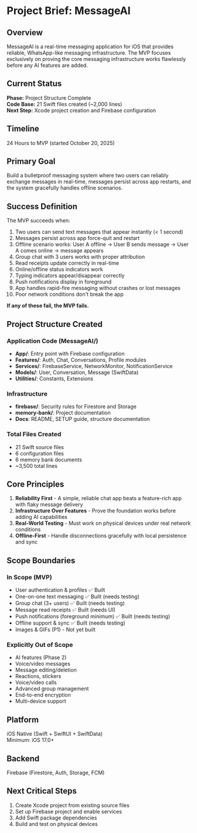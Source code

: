# Project Brief: MessageAI

## Overview
MessageAI is a real-time messaging application for iOS that provides reliable, WhatsApp-like messaging infrastructure. The MVP focuses exclusively on proving the core messaging infrastructure works flawlessly before any AI features are added.

## Current Status
**Phase:** Project Structure Complete  
**Code Base:** 21 Swift files created (~2,000 lines)  
**Next Step:** Xcode project creation and Firebase configuration

## Timeline
24 Hours to MVP (started October 20, 2025)

## Primary Goal
Build a bulletproof messaging system where two users can reliably exchange messages in real-time, messages persist across app restarts, and the system gracefully handles offline scenarios.

## Success Definition
The MVP succeeds when:
1. Two users can send text messages that appear instantly (< 1 second)
2. Messages persist across app force-quit and restart
3. Offline scenario works: User A offline → User B sends message → User A comes online → message appears
4. Group chat with 3 users works with proper attribution
5. Read receipts update correctly in real-time
6. Online/offline status indicators work
7. Typing indicators appear/disappear correctly
8. Push notifications display in foreground
9. App handles rapid-fire messaging without crashes or lost messages
10. Poor network conditions don't break the app

**If any of these fail, the MVP fails.**

## Project Structure Created

### Application Code (MessageAI/)
- **App/**: Entry point with Firebase configuration
- **Features/**: Auth, Chat, Conversations, Profile modules
- **Services/**: FirebaseService, NetworkMonitor, NotificationService
- **Models/**: User, Conversation, Message (SwiftData)
- **Utilities/**: Constants, Extensions

### Infrastructure
- **firebase/**: Security rules for Firestore and Storage
- **memory-bank/**: Project documentation
- **Docs**: README, SETUP guide, structure documentation

### Total Files Created
- 21 Swift source files
- 6 configuration files
- 6 memory bank documents
- ~3,500 total lines

## Core Principles
1. **Reliability First** - A simple, reliable chat app beats a feature-rich app with flaky message delivery
2. **Infrastructure Over Features** - Prove the foundation works before adding AI capabilities
3. **Real-World Testing** - Must work on physical devices under real network conditions
4. **Offline-First** - Handle disconnections gracefully with local persistence and sync

## Scope Boundaries

### In Scope (MVP)
- User authentication & profiles ✅ Built
- One-on-one text messaging ✅ Built (needs testing)
- Group chat (3+ users) ✅ Built (needs testing)
- Message read receipts ✅ Built (needs UI)
- Push notifications (foreground minimum) ✅ Built (needs testing)
- Offline support & sync ✅ Built (needs testing)
- Images & GIFs (P1) - Not yet built

### Explicitly Out of Scope
- AI features (Phase 2)
- Voice/video messages
- Message editing/deletion
- Reactions, stickers
- Voice/video calls
- Advanced group management
- End-to-end encryption
- Multi-device support

## Platform
iOS Native (Swift + SwiftUI + SwiftData)  
Minimum: iOS 17.0+

## Backend
Firebase (Firestore, Auth, Storage, FCM)

## Next Critical Steps
1. Create Xcode project from existing source files
2. Set up Firebase project and enable services
3. Add Swift package dependencies
4. Build and test on physical devices
